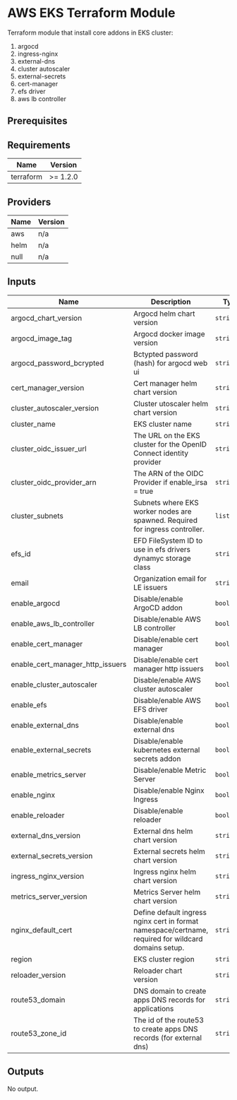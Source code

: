 # AWS EKS Terraform Module

Terraform module that install core addons in EKS cluster:

1. argocd
2. ingress-nginx
3. external-dns
4. cluster autoscaler
6. external-secrets
7. cert-manager
8. efs driver
9. aws lb controller


## Prerequisites

<!-- BEGINNING OF PRE-COMMIT-TERRAFORM DOCS HOOK -->
## Requirements

| Name | Version |
|------|---------|
| terraform | >= 1.2.0 |

## Providers

| Name | Version |
|------|---------|
| aws | n/a |
| helm | n/a |
| null | n/a |

## Inputs

| Name | Description | Type | Default | Required |
|------|-------------|------|---------|:--------:|
| argocd\_chart\_version | Argocd helm chart version | `string` | `"3.29.5"` | no |
| argocd\_image\_tag | Argocd docker image version | `string` | `"v2.2.2"` | no |
| argocd\_password\_bcrypted | Bctypted password (hash) for argocd web ui | `string` | `""` | no |
| cert\_manager\_version | Cert manager helm chart version | `string` | `"v1.5.4"` | no |
| cluster\_autoscaler\_version | Cluster utoscaler helm chart version | `string` | `"9.27.0"` | no |
| cluster\_name | EKS cluster name | `string` | n/a | yes |
| cluster\_oidc\_issuer\_url | The URL on the EKS cluster for the OpenID Connect identity provider | `string` | n/a | yes |
| cluster\_oidc\_provider\_arn | The ARN of the OIDC Provider if enable\_irsa = true | `string` | n/a | yes |
| cluster\_subnets | Subnets where EKS worker nodes are spawned. Required for ingress controller. | `list(any)` | `[]` | no |
| efs\_id | EFD FileSystem ID to use in efs drivers dynamyc storage class | `string` | `""` | no |
| email | Organization email for LE issuers | `string` | `""` | no |
| enable\_argocd | Disable/enable ArgoCD addon | `bool` | `false` | no |
| enable\_aws\_lb\_controller | Disable/enable AWS LB controller | `bool` | `true` | no |
| enable\_cert\_manager | Disable/enable cert manager | `bool` | `false` | no |
| enable\_cert\_manager\_http\_issuers | Disable/enable cert manager http issuers | `bool` | `false` | no |
| enable\_cluster\_autoscaler | Disable/enable AWS cluster autoscaler | `bool` | `true` | no |
| enable\_efs | Disable/enable AWS EFS driver | `bool` | `false` | no |
| enable\_external\_dns | Disable/enable external dns | `bool` | `true` | no |
| enable\_external\_secrets | Disable/enable kubernetes external secrets addon | `bool` | `false` | no |
| enable\_metrics\_server | Disable/enable Metric Server | `bool` | `false` | no |
| enable\_nginx | Disable/enable Nginx Ingress | `bool` | `false` | no |
| enable\_reloader | Disable/enable reloader | `bool` | `false` | no |
| external\_dns\_version | External dns helm chart version | `string` | `"6.5.6"` | no |
| external\_secrets\_version | External secrets helm chart version | `string` | `"0.7.2"` | no |
| ingress\_nginx\_version | Ingress nginx helm chart version | `string` | `"4.2.5"` | no |
| metrics\_server\_version | Metrics Server helm chart version | `string` | `"6.0.8"` | no |
| nginx\_default\_cert | Define default ingress nginx cert in format namespace/certname, required for wildcard domains setup. | `string` | `"ingress-nginx/default"` | no |
| region | EKS cluster region | `string` | n/a | yes |
| reloader\_version | Reloader chart version | `string` | `"v0.0.118"` | no |
| route53\_domain | DNS domain to create apps DNS records for applications | `string` | n/a | yes |
| route53\_zone\_id | The id of the route53 to create apps DNS records (for external dns) | `string` | n/a | yes |

## Outputs

No output.

<!-- END OF PRE-COMMIT-TERRAFORM DOCS HOOK -->
